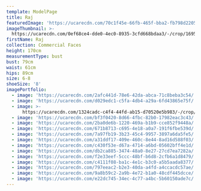 ```yaml
---
template: ModelPage
title: Raj
featuredImage: 'https://ucarecdn.com/70c1f45e-66fb-465f-bba2-fb798d2205ca/'
imageThumbnail: >-
  https://ucarecdn.com/0ef68ce4-dde0-4ec0-8935-3cfd668bdaa3/-/crop/1695x2163/1070,344/-/preview/
firstName: Raj
collection: Commercial Faces
height: 170cm
measurementType: bust
bust: 79cm
waist: 61cm
hips: 89cm
size: 6-8
shoeSize: '8'
imagePortfolio:
  - image: 'https://ucarecdn.com/2afc441d-78e6-42da-abca-71c8beba3c54/'
  - image: 'https://ucarecdn.com/d029edc1-c5fa-4db4-a29a-6fd43865e75f/'
  - image: >-
      https://ucarecdn.com/1324cadc-c4f4-44fd-ab15-d70520e5b983/-/crop/1205x653/260,180/-/preview/
  - image: 'https://ucarecdn.com/bf3f0420-8d66-4fbc-82b0-17982eac3c43/'
  - image: 'https://ucarecdn.com/2ba0de6b-1220-469a-b1b9-cce852f9448a/'
  - image: 'https://ucarecdn.com/671b8713-c695-4e18-a0a7-191f6fbe539d/'
  - image: 'https://ucarecdn.com/7a97fb19-3b23-45c4-9957-3897a6da5fe5/'
  - image: 'https://ucarecdn.com/a31ddf17-409e-460c-8e44-8ad16d588f03/'
  - image: 'https://ucarecdn.com/c430f53e-d67a-4714-a6bd-05602bff4e1d/'
  - image: 'https://ucarecdn.com/db2ca885-3474-48a0-8e27-27cd7ea7282a/'
  - image: 'https://ucarecdn.com/f2e33eef-5ccc-48bf-b6d8-2cfb6a1d8479/'
  - image: 'https://ucarecdn.com/c4111f08-ba1c-4e1c-b3c0-a5b5aada8377/'
  - image: 'https://ucarecdn.com/797eeac2-b2e3-40da-a4fd-a4ccacdc57ae/'
  - image: 'https://ucarecdn.com/9a8b59c2-2a9b-4e72-b1a0-48cdf445dcce/'
  - image: 'https://ucarecdn.com/e22dc745-34ec-4c77-a4bc-5b60150ade7c/'
---
```


